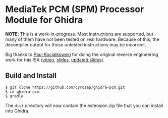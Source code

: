 # MediaTek PCM (SPM) Processor Module for Ghidra

**NOTE**: This is a work-in-progress. Most instructions are supported, but
many of them have not been tested on real hardware. Because of this, the
decompiler output for those untested instructions may be incorrect.

Big thanks to [Paul Kocialkowski][paulk] for doing the original reverse
engineering work for this ISA ([video][video], [slides][slides], [updated
slides][slides-updated]).

## Build and Install

```
$ git clone https://github.com/cyrozap/ghidra-pcm.git
$ cd ghidra-pcm
$ gradle
```

The `dist` directory will now contain the extension zip file that you can
install into Ghidra.


[paulk]: https://paulk.fr/
[video]: https://www.youtube.com/watch?v=9rKxfo7Gkqo
[slides]: https://web.archive.org/web/20171030164527/https://ecc2017.coreboot.org/uploads/talk/presentation/30/reverse-engineering-mt8173-pcm-firmwares-isa-fully-free-boot-chain.pdf
[slides-updated]: https://paulk.fr/media/2018-thsf/2018-thsf-mt8173-pcm.pdf
